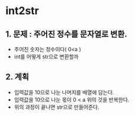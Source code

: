  # int2str

## 1. 문제 :  주어진 정수를 문자열로 변환.
- 주어진 숫자는 정수이다( 0<a )
- int를 어떻게 str으로 변환할까

## 2. 계획 
- 입력값을 10으로 나눈 나머지를 배열에 담는다.
- 입력값을 10으로 나눈 몫이 0 < a 위의 것을 반복한다.
- 위의 과정이 끝나면 str으로 만들어준다.

